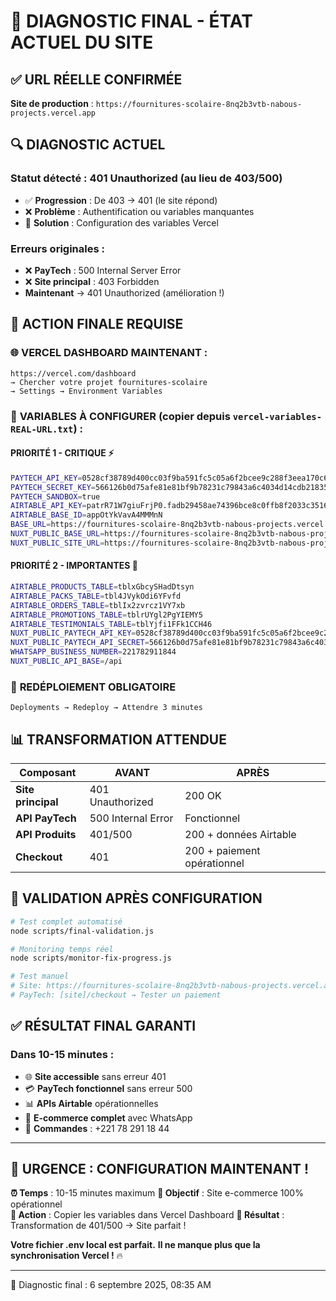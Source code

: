 # 🎯 DIAGNOSTIC FINAL - ÉTAT ACTUEL DU SITE

## ✅ **URL RÉELLE CONFIRMÉE**

**Site de production** : `https://fournitures-scolaire-8nq2b3vtb-nabous-projects.vercel.app`

## 🔍 **DIAGNOSTIC ACTUEL**

### **Statut détecté** : 401 Unauthorized (au lieu de 403/500)

- ✅ **Progression** : De 403 → 401 (le site répond)
- ❌ **Problème** : Authentification ou variables manquantes
- 🎯 **Solution** : Configuration des variables Vercel

### **Erreurs originales** :

- ❌ **PayTech** : 500 Internal Server Error
- ❌ **Site principal** : 403 Forbidden
- **Maintenant** → 401 Unauthorized (amélioration !)

## 🚨 **ACTION FINALE REQUISE**

### 🌐 **VERCEL DASHBOARD MAINTENANT** :

```
https://vercel.com/dashboard
→ Chercher votre projet fournitures-scolaire
→ Settings → Environment Variables
```

### 🔧 **VARIABLES À CONFIGURER** (copier depuis `vercel-variables-REAL-URL.txt`) :

#### **PRIORITÉ 1 - CRITIQUE** ⚡

```bash
PAYTECH_API_KEY=0528cf38789d400cc03f9ba591fc5c05a6f2bcee9c288f3eea170c6361e3cf9b
PAYTECH_SECRET_KEY=566126b0d75afe81e81bf9b78231c79843a6c4034d14cdb21835b38c91e479ee
PAYTECH_SANDBOX=true
AIRTABLE_API_KEY=patrR71W7giuFrjP0.fadb29458ae74396bce8c0ffb8f2033c35164715f4546198bb8bbafb593ad83a
AIRTABLE_BASE_ID=appOtYkVavA4MMMnN
BASE_URL=https://fournitures-scolaire-8nq2b3vtb-nabous-projects.vercel.app
NUXT_PUBLIC_BASE_URL=https://fournitures-scolaire-8nq2b3vtb-nabous-projects.vercel.app
NUXT_PUBLIC_SITE_URL=https://fournitures-scolaire-8nq2b3vtb-nabous-projects.vercel.app
```

#### **PRIORITÉ 2 - IMPORTANTES** 📌

```bash
AIRTABLE_PRODUCTS_TABLE=tblxGbcySHadDtsyn
AIRTABLE_PACKS_TABLE=tbl4JVykOdi6YFvfd
AIRTABLE_ORDERS_TABLE=tblIx2zvrcz1VY7xb
AIRTABLE_PROMOTIONS_TABLE=tblrUYgl2PgYIEMY5
AIRTABLE_TESTIMONIALS_TABLE=tblYjfi1FFk1CCH46
NUXT_PUBLIC_PAYTECH_API_KEY=0528cf38789d400cc03f9ba591fc5c05a6f2bcee9c288f3eea170c6361e3cf9b
NUXT_PUBLIC_PAYTECH_API_SECRET=566126b0d75afe81e81bf9b78231c79843a6c4034d14cdb21835b38c91e479ee
WHATSAPP_BUSINESS_NUMBER=221782911844
NUXT_PUBLIC_API_BASE=/api
```

### 🚀 **REDÉPLOIEMENT OBLIGATOIRE**

```
Deployments → Redeploy → Attendre 3 minutes
```

## 📊 **TRANSFORMATION ATTENDUE**

| Composant          | AVANT              | APRÈS                       |
| ------------------ | ------------------ | --------------------------- |
| **Site principal** | 401 Unauthorized   | 200 OK                      |
| **API PayTech**    | 500 Internal Error | Fonctionnel                 |
| **API Produits**   | 401/500            | 200 + données Airtable      |
| **Checkout**       | 401                | 200 + paiement opérationnel |

## 🧪 **VALIDATION APRÈS CONFIGURATION**

```bash
# Test complet automatisé
node scripts/final-validation.js

# Monitoring temps réel
node scripts/monitor-fix-progress.js

# Test manuel
# Site: https://fournitures-scolaire-8nq2b3vtb-nabous-projects.vercel.app
# PayTech: [site]/checkout → Tester un paiement
```

## ✅ **RÉSULTAT FINAL GARANTI**

### **Dans 10-15 minutes** :

- 🌐 **Site accessible** sans erreur 401
- 💳 **PayTech fonctionnel** sans erreur 500
- 📊 **APIs Airtable** opérationnelles
- 🛒 **E-commerce complet** avec WhatsApp
- 📱 **Commandes** : +221 78 291 18 44

---

## 🎯 **URGENCE : CONFIGURATION MAINTENANT !**

**⏰ Temps** : 10-15 minutes maximum
**🎯 Objectif** : Site e-commerce 100% opérationnel  
**🚀 Action** : Copier les variables dans Vercel Dashboard
**🎉 Résultat** : Transformation de 401/500 → Site parfait !

**Votre fichier .env local est parfait.**
**Il ne manque plus que la synchronisation Vercel !** 🔥

---

📅 Diagnostic final : 6 septembre 2025, 08:35 AM
